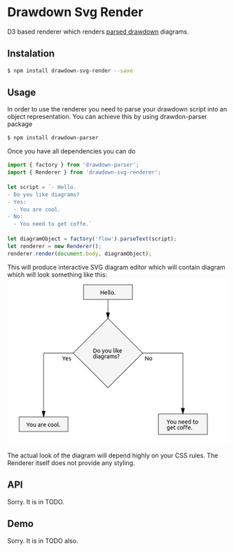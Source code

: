# Drawdown Svg Render

D3 based renderer which renders [parsed drawdown][30d96062] diagrams.

  [30d96062]: https://github.com/lyubo-slavilov/drawdown-parser "drawdown-parser"

## Instalation
```bash
$ npm install drawdown-svg-render --save
```
## Usage
In order to use the renderer you need to parse your drawdown script into an object representation. You can achieve this by using drawdon-parser package
```bash
$ npm install drawdown-parser
```

Once you have all dependencies you can do
```javascript
import { factory } from 'drawdown-parser';
import { Renderer } from 'drawdown-svg-renderer';

let script = `- Hello.
- Do you like diagrams?
- Yes:
  - You are cool.
- No:
  - You need to get coffe.`

let diagramObject = factory('flow').parseText(script);
let renderer = new Renderer();
renderer.render(document.body, diagramObject);
```

This will produce interactive SVG diagram editor which will contain diagram which will look something like this:
![Example diagram](assets/example-flow-diagram.png)

The actual look of the diagram will depend highly on your CSS rules. The Renderer itself does not provide any styling.

## API
Sorry. It is in TODO.

## Demo
Sorry. It is in TODO also.
